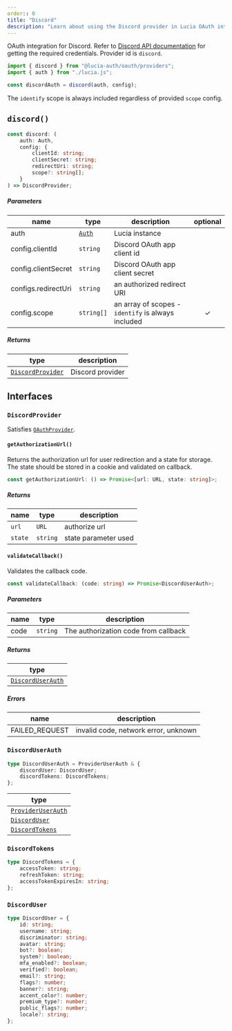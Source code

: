 ```yaml
---
order:: 0
title: "Discord"
description: "Learn about using the Discord provider in Lucia OAuth integration"
---
```


OAuth integration for Discord. Refer to [Discord API documentation](https://discord.com/developers/docs/getting-started) for getting the required credentials. Provider id is `discord`.

```ts
import { discord } from "@lucia-auth/oauth/providers";
import { auth } from "./lucia.js";

const discordAuth = discord(auth, config);
```

The `identify` scope is always included regardless of provided `scope` config.

## `discord()`

```ts
const discord: (
	auth: Auth,
	config: {
		clientId: string;
		clientSecret: string;
		redirectUri: string;
		scope?: string[];
	}
) => DiscordProvider;
```

##### Parameters

| name                | type       | description                                        | optional |
| ------------------- | ---------- | -------------------------------------------------- | :------: |
| auth                | [`Auth`]() | Lucia instance                                     |          |
| config.clientId     | `string`   | Discord OAuth app client id                        |          |
| config.clientSecret | `string`   | Discord OAuth app client secret                    |          |
| configs.redirectUri | `string`   | an authorized redirect URI                         |          |
| config.scope        | `string[]` | an array of scopes - `identify` is always included |    ✓     |

##### Returns

| type                  | description      |
| --------------------- | ---------------- |
| [`DiscordProvider`]() | Discord provider |

## Interfaces

### `DiscordProvider`

Satisfies [`OAuthProvider`]().

#### `getAuthorizationUrl()`

Returns the authorization url for user redirection and a state for storage. The state should be stored in a cookie and validated on callback.

```ts
const getAuthorizationUrl: () => Promise<[url: URL, state: string]>;
```

##### Returns

| name    | type     | description          |
| ------- | -------- | -------------------- |
| `url`   | `URL`    | authorize url        |
| `state` | `string` | state parameter used |

#### `validateCallback()`

Validates the callback code.

```ts
const validateCallback: (code: string) => Promise<DiscordUserAuth>;
```

##### Parameters

| name | type     | description                          |
| ---- | -------- | ------------------------------------ |
| code | `string` | The authorization code from callback |

##### Returns

| type                  |
| --------------------- |
| [`DiscordUserAuth`]() |

##### Errors

| name           | description                          |
| -------------- | ------------------------------------ |
| FAILED_REQUEST | invalid code, network error, unknown |

### `DiscordUserAuth`

```ts
type DiscordUserAuth = ProviderUserAuth & {
	discordUser: DiscordUser;
	discordTokens: DiscordTokens;
};
```

| type                   |
| ---------------------- |
| [`ProviderUserAuth`]() |
| [`DiscordUser`]()      |
| [`DiscordTokens`]()    |

### `DiscordTokens`

```ts
type DiscordTokens = {
	accessToken: string;
	refreshToken: string;
	accessTokenExpiresIn: string;
};
```

### `DiscordUser`

```ts
type DiscordUser = {
	id: string;
	username: string;
	discriminator: string;
	avatar: string;
	bot?: boolean;
	system?: boolean;
	mfa_enabled?: boolean;
	verified?: boolean;
	email?: string;
	flags?: number;
	banner?: string;
	accent_color?: number;
	premium_type?: number;
	public_flags?: number;
	locale?: string;
};
```
